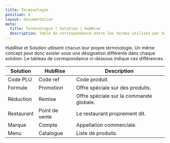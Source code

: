 ```yaml
---
title: Terminologie
position: 6
layout: documentation
meta:
  title: Terminologie | Solution | HubRise
  description: Table de correspondance entre les termes utilisés par Solution et ceux utilisés par HubRise.
---
```


HubRise et Solution utilisent chacun leur propre terminologie. Un même concept peut donc exister sous une désignation différente dans chaque solution. Le tableau de correspondance ci-dessous indique ces différences.

| Solution   | HubRise        | Description                             |
| ---------- | -------------- | --------------------------------------- |
| Code PLU   | Code ref       | Code produit.                           |
| Formule    | Promotion      | Offre spéciale sur des produits.        |
| Réduction  | Remise         | Offre spéciale sur la commande globale. |
| Restaurant | Point de vente | Le restaurant proprement dit.           |
| Marque     | Compte         | Appellation commerciale.                |
| Menu       | Catalogue      | Liste de produits.                      |
